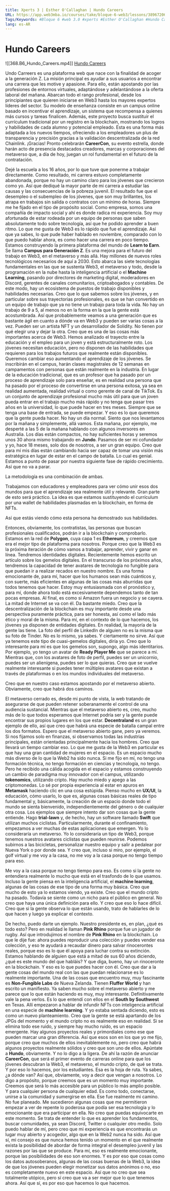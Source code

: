 ```yaml
---
title: Xperts 3 | Esther O'Callaghan | Hundo Careers
URL: https://app.web3mba.io/courses/take/bloque-6-web3/lessons/38967206-xperts-3-esther-o-callaghan-hundo-careers
Tags/Keywords: #Bloque 6 #web 3.0 #xperts #Esther O'Callaghan #Hundo Careers
lang: es-AR
---
```

# Hundo Careers
![[368.B6_Hundo_Careers.mp4]]
[Hundo Careers](https://app.web3mba.io?wvideo=h9jycing0x)

Undo Carreers es una plataforma web que nace con la finalidad de acoger a la generación Z. La misión principal es ayudar a sus usuarios a encontrar una carrera que les motive y apasione. Para ello, están apostando por las profesiones de entornos virtuales, adaptándose y adelantándose a la oferta laboral del mañana. Abarcan todo el rango profesional, desde los principiantes que quieren iniciarse en Web3 hasta los mayores expertos líderes del sector. Su modelo de enseñanza consiste en un campus online basado en incentivar el aprendizaje, un sistema que recompensa a quienes más cursos y tareas finalicen. Además, este proyecto busca sustituir el currículum tradicional por un registro en la blockchain, mostrando los logros y habilidades de cada alumno y potencial empleado. Esta es una forma más adaptada a los nuevos tiempos, ofreciendo a los empleadores un plus de transparencia y precisión gracias a la validación descentralizada de la red Chainlink. ¡Gracias! Pronto celebrarán **CareerCon**, su evento estrella, donde harán acto de presencia destacados creadores, marcas y corporaciones del metaverso que, a día de hoy, juegan un rol fundamental en el futuro de la contratación.

Dejé la escuela a los 16 años, por lo que tuve que ponerme a trabajar directamente. Como resultado, mi carrera estuvo completamente abandonada, porque no hay un camino claro para los jóvenes que crecieron como yo. Así que dediqué la mayor parte de mi carrera a estudiar las causas y las consecuencias de la pobreza juvenil. El resultado fue que el desempleo o el subempleo de los jóvenes, que son muy brillantes, los atrapa en trabajos sin salida o contratos con un mínimo de horas. Siempre me he fijado en el tipo de propósito social. Como empresa, somos una compañía de impacto social y ahí es donde radica mi experiencia. Soy muy afortunada de estar rodeada por un equipo de personas que saben absolutamente todo sobre tecnología, así que he podido aprender a buen ritmo. Lo que me gusta de Web3 es lo rápido que fue el aprendizaje. Así que ya sabes, lo que pude haber hablado en noviembre, comparado con lo que puedo hablar ahora, es como hacer una carrera en poco tiempo. Estamos construyendo la primera plataforma del mundo de **Learn to Earn**. Se llama **Campus para Generación Z**. Es una mejora para el futuro del trabajo en Web3, en el metaverso y más allá. Hay millones de nuevos roles tecnológicos necesarios de aquí a 2030. Esto abarca las siete tecnologías fundamentales en las que se sustenta Web3, el metaverso y todo, desde la programación en la nube hasta la inteligencia artificial o el **Machine Learning**, pasando por directores de marketing digital, moderadores en Discord, gerentes de canales comunitarios, criptoabogados y contables. De este modo, hay un ecosistema de puestos de trabajo disponibles y habilidades necesarias. Creo que lo que sabemos sobre los jóvenes, y en particular sobre sus trayectorias profesionales, es que se han convertido en un equipo de trabajo que ya no tiene un trabajo para toda la vida. No hay un trabajo de 9 a 5, al menos no en la forma en la que la gente está acostumbrada. Así que probablemente veamos a una generación que es bastante ágil en cuanto a dónde va en Web3 y pueden ser varias cosas a la vez. Pueden ser un artista NFT y un desarrollador de Solidity. No tienen por qué elegir una y dejar la otra. Creo que es una de las cosas más importantes acerca de Web3. Hemos analizado el trayecto entre la educación y el empleo para un joven y está estructuralmente roto. Los jóvenes necesitan educación, pero no disponen de las habilidades que requieren para los trabajos futuros que realmente están disponibles. Queremos cambiar eso aumentando el aprendizaje de los jóvenes. Se inscribirán en el campus, harán clases magistrales de 12 semanas en campamentos con personas que están realmente en la industria. En lugar de la educación tradicional, que es un profesor que ha pasado por un proceso de aprendizaje solo para enseñar, es en realidad una persona que ha pasado por el proceso de convertirse en una persona exitosa, ya sea en realidad aumentada, realidad virtual o como gerente de canal de TikTok. Es un conjunto de aprendizaje profesional mucho más útil para que un joven pueda entrar en el trabajo mucho más rápido y no tenga que pasar tres años en la universidad, lo que puede hacer en tres meses. Siempre que se tenga una base de entrada, se puede empezar. Y eso es lo que queremos que la gente pueda hacer. No hay un día normal. Siento que nos levantamos por la mañana y simplemente, allá vamos. Esta mañana, por ejemplo, me desperté a las 5 de la mañana hablando con algunos inversores en Australia. Los días están compactos, no hay suficientes horas y seremos unos 30 ahora mismo trabajando en **Jundo**. Pasamos de ser mi cofundador y yo, hace 18 meses, solo dos de nosotros, a ser un gran equipo. Creo que para mí mis días están cambiando hacia ser capaz de tomar una visión más estratégica en lugar de estar en el campo de batalla. Lo cual es genial. Estamos a punto de pasar por nuestra siguiente fase de rápido crecimiento. Así que no va a parar.

La metodología es una combinación de ambas.

Trabajamos con educadores y empleadores para ver cómo unir esos dos mundos para que el aprendizaje sea realmente útil y relevante. Gran parte de esto será práctico. La idea es que estamos sustituyendo el currículum por una wallet de habilidades plasmadas en la blockchain, en forma de NFTs.

Así que estás viendo cómo esta persona ha demostrado sus habilidades.

Entonces, obviamente, los contratistas, las personas que buscan profesionales cualificados, podrán ir a la blockchain y comprobarlo. Estamos en la red de **Polygon**, cuya capa 1 es **Ethereum**, y creemos que era el mejor tipo de plataforma para nosotros. Porque creo que la Web3 es la próxima iteración de cómo vamos a trabajar, aprender, vivir y ganar en línea. Tendremos identidades digitales. Recientemente hemos escrito un artículo sobre los gemelos digitales. En el transcurso de los próximos años, tendremos la capacidad de tener avatares de tecnología no fungible para que puedan ir a realizar recados en nuestro nombre. Es una forma emocionante de, para mí, hacer que los humanos sean más cuánticos y, con suerte, más eficientes en algunas de las cosas más aburridas que todos tenemos que hacer. Estoy muy entusiasmada con el pronóstico y, para mí, donde ahora todo está excesivamente dependemos tanto de tan pocas empresas. Al final, es como si Amazon fuera un negocio y se cayera. La mitad de Internet se va con él. Da bastante miedo. Creo que la descentralización de la blockchain es muy importante desde una perspectiva puramente práctica, para ser honesta, así como el lado más ético y moral de la misma. Para mí, en el contexto de lo que hacemos, los jóvenes ya disponen de entidades digitales. En realidad, la mayoría de la gente las tiene. La foto del perfil de LinkedIn de alguien no es la misma que su foto de Tinder. No es lo mismo, ya sabes. Y ciertamente no sirve. Así que ya tenemos este tipo de cuasi-gemelos digitales, diría yo. Creo que lo interesante para mí es que los gemelos son, supongo, algo más identitarios. Por ejemplo, yo tengo un avatar de **Ready Player Me** que se parece a mí. Mientras que, con los avatares de foto de perfil, puedes ser un unicornio, puedes ser un alienígena, puedes ser lo que quieras. Creo que se vuelve realmente interesante si puedes tener múltiples avatares que existan a través de plataformas o en los mundos individuales del metaverso.

Creo que en nuestro caso estamos apostando por el metaverso abierto. Obviamente, creo que habrá dos caminos.

El metaverso cerrado es, desde mi punto de vista, la web tratando de asegurarse de que pueden retener soberanamente el control de una audiencia sustancial. Mientras que el metaverso abierto es, creo, mucho más de lo que todos esperamos que Internet podría ser y la gente puede encontrar sus propios lugares en los que estar. **Decentraland** es un gran ejemplo de ello, así que creo que habrá una especie de batalla campal entre los dos formatos. Espero que el metaverso abierto gane, pero ya veremos. Si nos fijamos solo en finanzas, si observamos todas las industrias principales, están orientadas principalmente hacia los hombres. Creo que llevará un tiempo cambiar eso. Lo que me gusta de la Web3 en particular es que hay una gran cantidad de mujeres en el espacio. Es un espacio mucho más diverso de lo que la Web2 ha sido nunca. Si me fijo en mí, no tengo una formación técnica, no tengo formación en ciencias y tecnología, no tengo. Pero he recibido una cálida acogida en el espacio y estamos construyendo un cambio de paradigma muy innovador con el campus, utilizando **tokenomics**, utilizando cripto. Hay mucho miedo y apego a las criptomonedas. Lo sé por propia experiencia al estar en apuros en **Metamask** haciendo clic en una cosa estúpida. Pienso mucho en **UX/UI**, la educación, cómo usarlo, lo que es, algunas cosas básicas reales de tipo fundamental y, básicamente, la creación de un espacio donde todo el mundo se sienta bienvenido, independientemente del género o de cualquier otra cosa. Los ejemplos que siempre intento dar son cosas que la gente entiende. Hago **trial-lawn** y, de hecho, hay un software llamado **Swift** que utilizan muchos ciclistas. Particularmente, durante el confinamiento, empezamos a ver muchas de estas aplicaciones que emergen. Yo lo consideraría un metaverso. Yo lo consideraría un tipo de Web3, porque tenemos nuestros avatares ciclistas que pueden reunirse. Podemos subirnos a las bicicletas, personalizar nuestro equipo y salir a pedalear por Nueva York o por donde sea. Y creo que, incluso si miro, por ejemplo, el golf virtual y me voy a la casa, no me voy a la casa porque no tengo tiempo para eso.

Me voy a la casa porque no tengo tiempo para eso. Es como si la gente no entendiera realmente lo mucho que está en el trasfondo de lo que usamos. Incluso la gente piensa en la inteligencia artificial, el **machine learning**, algunas de las cosas de ese tipo de una forma muy básica. Creo que mucho de esto ya lo estamos viendo, ya existe. Creo que el mundo cripto ha pasado. Todavía se siente como un nicho para el público en general. No creo que haya una única definición para ello. Y creo que eso lo hace difícil. Creo que si la gente observa lo que están usando, trato de hablarles de lo que hacen y luego ya explicar el contexto.

De hecho, puedo darte un ejemplo. Nuestro presidente es, en plan, ¿qué es todo esto? Pero en realidad le llaman **Pink Rhino** porque fue un jugador de rugby. Así que introdujimos el nombre de **Pink Rhino** en la blockchain. Lo que le dije fue: ahora puedes reproducir una colección y puedes vender esa colección, y eso te ayudará a recaudar dinero para salvar rinocerontes reales, porque eso es lo que él apoya para luchar contra su extinción. Estamos hablando de alguien que está a mitad de sus 60 años diciendo, ¿qué es este mundo del que habláis? Y que diga, bueno, hay un rinoceronte en la blockchain. Y eso es lo que puedes hacer con él. Creo que dar a la gente cosas del mundo real con las que puedan relacionarse es lo realmente importante. Una de las cosas que encuentro muy, muy fascinante es **Non-Fungible Labs** de Nueva Zelanda. Tienen **Fluffer World** y han escrito un manifiesto. Ya saben mucho sobre el metaverso abierto y me parece que lo que están haciendo es muy, muy interesante. Definitivamente vale la pena verlos. Es lo que entendí con ellos en el **South by Southwest** en Texas. Allí empezaron a hablar de infundir NFTs con inteligencia artificial en una especie de **machine learning**. Y yo estaba sentada diciendo, esto es como un nuevo planteamiento. Creo que la gente se está apartando de los JPGs del momento y el mundo cripto no es realmente eso en realidad. Si se elimina todo ese ruido, y siempre hay mucho ruido, es un espacio emergente. Hay algunos proyectos reales y primordiales como ese que pueden marcar una gran diferencia. Así que esos son en los que yo me fijo, porque creo que muchos de ellos inevitablemente no, pero creo que habrá algunos proyectos realmente sólidos y creo que son uno de ellos. Apúntate a **Hundo**, obviamente. Y no lo digo a la ligera. De ahí la razón de anunciar **CareerCon**, que será el primer evento de carreras online para que los jóvenes descubran la Web3, el metaverso, el mundo cripto, de qué se trata. Y por eso lo hacemos, por los estudiantes. Esa es la hoja de ruta. Ya sabes, ¿a dónde van? Así que, obviamente, voy a decir que vengan a nosotros. Lo digo a propósito, porque creemos que es un momento muy importante. Creemos que será lo más accesible para un público lo más amplio posible. Y para cualquier persona de cualquier edad. Es como todo, conectarse, unirse a la comunidad y sumergirse en ella. Ese fue realmente mi camino. No fue planeado. Me sucedieron algunas cosas que me permitieron empezar a ver de repente lo poderosa que podía ser esa tecnología y lo emocionante que era participar en ella. No creo que puedas equivocarte en este momento. Se trata de entender lo que es aprender los fundamentos, buscar comunidades, ya sean Discord, Twitter o cualquier otro medio. Solo puedo hablar de mí, pero creo que mi experiencia es que encontrarás un lugar muy abierto y acogedor, algo que en la Web2 nunca ha sido. Así que sí, mi consejo es que nunca hemos tenido un momento en el que realmente exista la posibilidad de abordar de forma integral el desempleo juvenil y las razones por las que se produce. Para mí, eso es realmente emocionante, porque las posibilidades de eso son enormes. Y es por eso que cosas como los datos autosoberanos, algunas de las cosas buenas de la Web3, la idea de que los jóvenes pueden elegir monetizar sus datos anónimos o no, eso es completamente nuevo en este espacio. Así que no creo que sea totalmente utópico, pero sí creo que va a ser mejor que lo que tenemos ahora. Así que sí, es por eso que hacemos lo que hacemos.